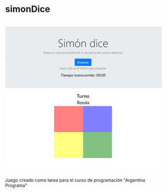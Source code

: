 # simonDice

![Alt text](/preview.jpg?raw=true "Simón Dice")
=======

Juego creado como tarea para el curso de programación "Argentina Programa"

